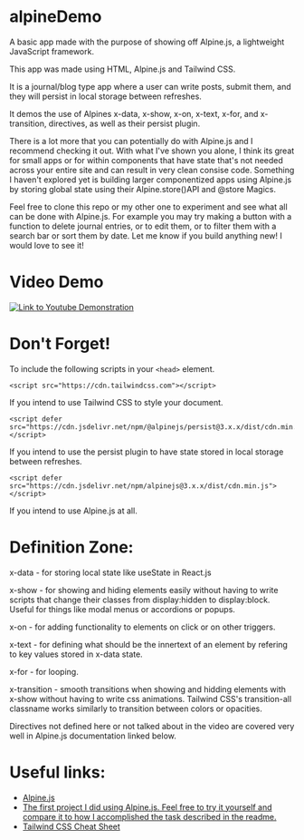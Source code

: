 # alpineDemo

A basic app made with the purpose of showing off Alpine.js, a lightweight JavaScript framework. 

This app was made using HTML, Alpine.js and Tailwind CSS.

It is a journal/blog type app where a user can write posts, submit them, and they will persist in local storage between refreshes. 

It demos the use of Alpines x-data, x-show, x-on, x-text, x-for, and x-transition, directives, as well as their persist plugin.

There is a lot more that you can potentially do with Alpine.js and I recommend checking it out. With what I've shown you alone, I think its great for small apps or for within components that have state that's not needed across your entire site and can result in very clean consise code. Something I haven't explored yet is building larger componentized apps using Alpine.js by storing global state using their Alpine.store()API and @store Magics.

Feel free to clone this repo or my other one to experiment and see what all can be done with Alpine.js. For example you may try making a button with a function to delete journal entries, or to edit them, or to filter them with a search bar or sort them by date. Let me know if you build anything new! I would love to see it!

# Video Demo

[![Link to Youtube Demonstration](http://img.youtube.com/vi/uHIzYthzavM/0.jpg)](http://www.youtube.com/watch?v=uHIzYthzavM "Alpine.js Demo")

# Don't Forget!

To include the following scripts in your `<head>` element.

 ```
 <script src="https://cdn.tailwindcss.com"></script>
 ```
 If you intend to use Tailwind CSS to style your document.

```
<script defer src="https://cdn.jsdelivr.net/npm/@alpinejs/persist@3.x.x/dist/cdn.min.js"></script>
```
If you intend to use the persist plugin to have state stored in local storage between refreshes.

```
<script defer src="https://cdn.jsdelivr.net/npm/alpinejs@3.x.x/dist/cdn.min.js"></script>
```
If you intend to use Alpine.js at all. 

# Definition Zone:

x-data - for storing local state like useState in React.js

x-show - for showing and hiding elements easily without having to write scripts that change their classes from display:hidden to display:block. Useful for things like modal menus or accordions or popups.

x-on - for adding functionality to elements on click or on other triggers. 

x-text - for defining what should be the innertext of an element by refering to key values stored in x-data state.

x-for - for looping.

x-transition - smooth transitions when showing and hidding elements with x-show without having to write css animations. Tailwind CSS's transition-all classname works similarly to transition between colors or opacities.

Directives not defined here or not talked about in the video are covered very well in Alpine.js documentation linked below.


# Useful links:
- [Alpine.js](https://alpinejs.dev/)
- [The first project I did using Alpine.js. Feel free to try it yourself and compare it to how I accomplished the task described in the readme.](https://github.com/alemulli/leadpointDigitalInterviewProject)
- [Tailwind CSS Cheat Sheet](https://nerdcave.com/tailwind-cheat-sheet)
